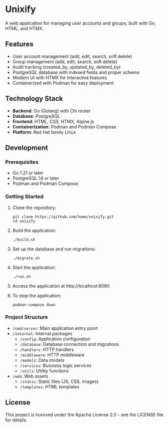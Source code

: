 # Unixify

A web application for managing user accounts and groups, built with Go, HTML, and HTMX.

## Features

- User account management (add, edit, search, soft delete)
- Group management (add, edit, search, soft delete)
- Audit tracking (created_by, updated_by, deleted_by)
- PostgreSQL database with indexed fields and proper schema
- Modern UI with HTMX for interactive features
- Containerized with Podman for easy deployment

## Technology Stack

- **Backend**: Go (Golang) with Chi router
- **Database**: PostgreSQL
- **Frontend**: HTML, CSS, HTMX, Alpine.js
- **Containerization**: Podman and Podman Compose
- **Platform**: Red Hat family Linux

## Development

### Prerequisites

- Go 1.21 or later
- PostgreSQL 14 or later
- Podman and Podman Compose

### Getting Started

1. Clone the repository:
   ```
   git clone https://github.com/home/unixify.git
   cd unixify
   ```

2. Build the application:
   ```
   ./build.sh
   ```

3. Set up the database and run migrations:
   ```
   ./migrate.sh
   ```

4. Start the application:
   ```
   ./run.sh
   ```

5. Access the application at http://localhost:8080

6. To stop the application:
   ```
   podman-compose down
   ```

### Project Structure

- `/cmd/server`: Main application entry point
- `/internal`: Internal packages
  - `/config`: Application configuration
  - `/database`: Database connection and migrations
  - `/handlers`: HTTP handlers
  - `/middleware`: HTTP middleware
  - `/models`: Data models
  - `/services`: Business logic services
  - `/utils`: Utility functions
- `/web`: Web assets
  - `/static`: Static files (JS, CSS, images)
  - `/templates`: HTML templates

## License

This project is licensed under the Apache License 2.0 - see the LICENSE file for details.